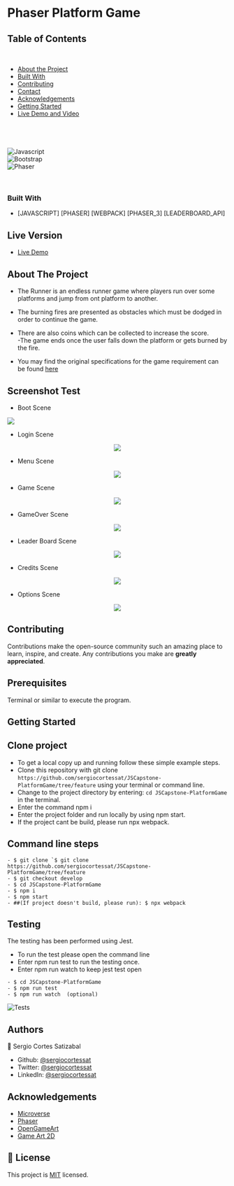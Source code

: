 # Phaser Platform Game


## Table of Contents
  <br />

* [About the Project](#about-the-project)
* [Built With](#built-with)
* [Contributing](#contributing)
* [Contact](#authors)
* [Acknowledgements](#acknowledgements) 
* [Getting Started](#getting-started) 
* [Live Demo and Video](#live-version) 

#
<br />

![Javascript](https://img.shields.io/badge/Javascript-3776AB?style=for-the-badge&logo=javascript&logoColor=white) <br/>
![Bootstrap](https://img.shields.io/badge/Bootstrap-092E20?style=for-the-badge&logo=bootstrap&logoColor=white) <br/>
![Phaser](https://img.shields.io/badge/phaser-092E20?style=for-the-badge&logo=phaser&logoColor=white) <br/>


<br />

### Built With

* [JAVASCRIPT] [PHASER] [WEBPACK] [PHASER_3] [LEADERBOARD_API]

## Live Version

* [Live Demo](https://sergiocortessat.github.io/JSCapstone-PlatformGame/) 

<!-- ABOUT THE PROJECT   -->
## About The Project
- The Runner is an endless runner game where players run over some platforms and jump from ont platform to another.
- The burning fires are presented as obstacles which must be dodged in order to continue the game.
- There are also coins which can be collected to increase the score.  
 -The game ends once the user falls down the platform or gets burned by the fire.

- You may find the original specifications for the game requirement can be found [here](https://www.notion.so/Platform-game-4a55a7d1fcc245bcb012c76814764712)


## Screenshot Test

- Boot Scene

<p align="Leader Boardcenter">
  <img height="auto" src="assets/img/boot.png">
</p>


- Login Scene

<p align="center">
  <img height="auto" src="assets/img/login.png">
</p>

- Menu Scene

<p align="center">
  <img height="auto" src="assets/img/menu.png">
</p>


- Game Scene

<p align="center">
  <img height="auto" src="assets/img/game.png">
</p>


- GameOver Scene

<p align="center">
  <img height="auto" src="assets/img/gameover.png">
</p>


- Leader Board Scene
<p align="center">
  <img height="auto" src="assets/img/leaderboard.png">
</p>


- Credits Scene
<p align="center">
  <img height="auto" src="assets/img/credits.png">
</p>


- Options Scene
<p align="center">
  <img height="auto" src="assets/img/options.png">
</p>

## Contributing

Contributions make the open-source community such an amazing place to learn, inspire, and create. Any contributions you make are **greatly appreciated**.

## Prerequisites

Terminal or similar to execute the program.


## Getting Started


## Clone project

- To get a local copy up and running follow these simple example steps.
- Clone this repository with git clone ```https://github.com/sergiocortessat/JSCapstone-PlatformGame/tree/feature``` using your terminal or command line.
- Change to the project directory by entering: ```cd JSCapstone-PlatformGame``` in the terminal.
- Enter the command npm i
- Enter the project folder and run locally by using npm start.
- If the project cant be build, please run npx webpack.

## Command line steps
```
- $ git clone `$ git clone https://github.com/sergiocortessat/JSCapstone-PlatformGame/tree/feature
- $ git checkout develop
- $ cd JSCapstone-PlatformGame
- $ npm i
- $ npm start
- ##(If project doesn't build, please run): $ npx webpack
```

## Testing

The testing has been performed using Jest. 

- To run the test please open the command line
- Enter npm run test to run the testing once.
- Enter npm run watch to keep jest test open

```
- $ cd JSCapstone-PlatformGame
- $ npm run test
- $ npm run watch  (optional)

```
![Tests](assets/img/test.png)

## Authors

👤 Sergio Cortes Satizabal

- Github: [@sergiocortessat](https://github.com/sergiocortessat)
- Twitter: [@sergiocortessat](https://twitter.com/sergiocortessat)
- LinkedIn: [@sergiocortessat](www.linkedin.com/in/sergio-cortes-satizabal-3b452194)


<!-- ACKNOWLEDGEMENTS -->
## Acknowledgements

* [Microverse](https://www.microverse.org/)
* [Phaser](https://phaser.io/)
* [OpenGameArt](https://opengameart.org/)
* [Game Art 2D](https://www.gameart2d.com/freebies.html)


## 📝 License

This project is [MIT](https://github.com/sergiocortessat/sergiocortessat/blob/main/LICENSE) licensed.


